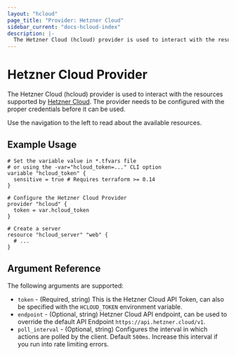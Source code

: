 ```yaml
---
layout: "hcloud"
page_title: "Provider: Hetzner Cloud"
sidebar_current: "docs-hcloud-index"
description: |-
  The Hetzner Cloud (hcloud) provider is used to interact with the resources supported by Hetzner Cloud.
---
```


# Hetzner Cloud Provider

The Hetzner Cloud (hcloud) provider is used to interact with the resources supported by [Hetzner Cloud](https://www.hetzner.com/cloud). The provider needs to be configured with the proper credentials before it can be used.

Use the navigation to the left to read about the available resources.

## Example Usage

```hcl
# Set the variable value in *.tfvars file
# or using the -var="hcloud_token=..." CLI option
variable "hcloud_token" {
  sensitive = true # Requires terraform >= 0.14
}

# Configure the Hetzner Cloud Provider
provider "hcloud" {
  token = var.hcloud_token
}

# Create a server
resource "hcloud_server" "web" {
  # ...
}
```

## Argument Reference

The following arguments are supported:

- `token` - (Required, string) This is the Hetzner Cloud API Token, can also be specified with the `HCLOUD_TOKEN` environment variable.
- `endpoint` - (Optional, string) Hetzner Cloud API endpoint, can be used to override the default API Endpoint `https://api.hetzner.cloud/v1`.
- `poll_interval` -  (Optional, string) Configures the interval in which actions are polled by the client. Default `500ms`. Increase this interval if you run into rate limiting errors.
